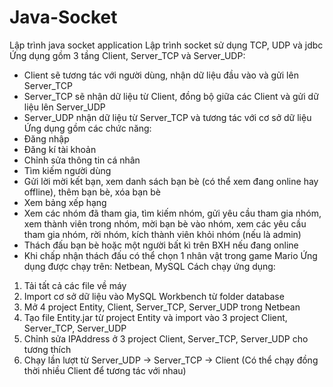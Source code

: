 # Java-Socket
Lập trình java socket application
Lập trình socket sử dụng TCP, UDP và jdbc
Ứng dụng gồm 3 tầng Client, Server_TCP và Server_UDP: 
- Client sẽ tương tác với người dùng, nhận dữ liệu đầu vào và gửi lên Server_TCP
- Server_TCP sẽ nhận dữ liệu từ Client, đồng bộ giữa các Client và gửi dữ liệu lên Server_UDP
- Server_UDP nhận dữ liệu từ Server_TCP và tương tác với cơ sở dữ liệu
Ứng dụng gồm các chức năng:
- Đăng nhập
- Đăng kí tài khoản
- Chỉnh sửa thông tin cá nhân
- Tìm kiếm người dùng
- Gửi lời mời kết bạn, xem danh sách bạn bè (có thể xem đang online hay offline), thêm bạn bè, xóa bạn bè
- Xem bảng xếp hạng
- Xem các nhóm đã tham gia, tìm kiếm nhóm, gửi yêu cầu tham gia nhóm, xem thành viên trong nhóm, mời bạn bè vào nhóm, xem các yêu cầu tham gia nhóm, rời nhóm, kích thành viên khỏi nhóm (nếu là admin)
- Thách đấu bạn bè hoặc một người bất kì trên BXH nếu đang online
- Khi chấp nhận thách đấu có thể chọn 1 nhân vật trong game Mario
Ứng dụng được chạy trên: Netbean, MySQL
Cách chạy ứng dụng:
1. Tải tất cả các file về máy
2. Import cơ sở dữ liệu vào MySQL Workbench từ folder database
3. Mở 4 project Entity, Client, Server_TCP, Server_UDP trong Netbean
4. Tạo file Entity.jar từ project Entity và import vào 3 project Client, Server_TCP, Server_UDP
5. Chỉnh sửa IPAddress ở 3 project Client, Server_TCP, Server_UDP cho tương thích
6. Chạy lần lượt từ Server_UDP -> Server_TCP -> Client (Có thể chạy đồng thời nhiều Client để tương tác với nhau)